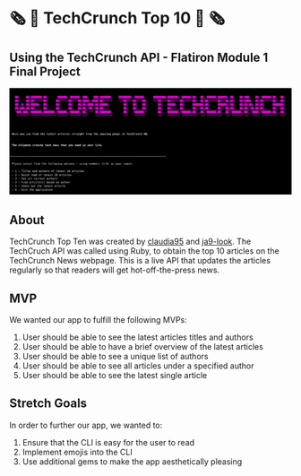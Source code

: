 # 🗞 📰 TechCrunch Top 10 📰 🗞

## Using the TechCrunch API - Flatiron Module 1 Final Project

![main](img/app_overview.png)

## About

TechCrunch Top Ten was created by [claudia95](https://github.com/claudia95) and [ja9-look](https://github.com/ja9-look).
The TechCruch API was called using Ruby, to obtain the top 10 articles on the TechCrunch News webpage.
This is a live API that updates the articles regularly so that readers will get hot-off-the-press news.

## MVP

We wanted our app to fulfill the following MVPs:

1. User should be able to see the latest articles titles and authors
2. User should be able to have a brief overview of the latest articles
3. User should be able to see a unique list of authors
4. User should be able to see all articles under a specified author
5. User should be able to see the latest single article

## Stretch Goals

In order to further our app, we wanted to:

1. Ensure that the CLI is easy for the user to read
2. Implement emojis into the CLI
3. Use additional gems to make the app aesthetically pleasing
